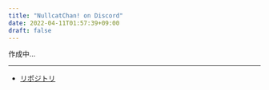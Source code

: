 ```yaml
---
title: "NullcatChan! on Discord"
date: 2022-04-11T01:57:39+09:00
draft: false
---
```


作成中...

---

- [リポジトリ](https://github.com/melt-adzuki/nullcatchan-on-discord)
